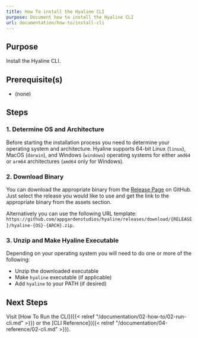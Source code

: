 ```yaml
---
title: How To install the Hyaline CLI
purpose: Document how to install the Hyaline CLI
url: documentation/how-to/install-cli
---
```

## Purpose
Install the Hyaline CLI.

## Prerequisite(s)
* (none)

## Steps

### 1. Determine OS and Architecture
Before starting the installation process you need to determine your operating system and architecture. Hyaline supports 64-bit Linux (`linux`), MacOS (`darwin`), and Windows (`windows`) operating systems for either `amd64` or `arm64` architectures (`amd64` only for Windows).

### 2. Download Binary
You can download the appropriate binary from the [Release Page](https://github.com/appgardenstudios/hyaline/releases) on GitHub. Just select the release you would like to use and get the link to the appropriate binary from the assets section.

Alternatively you can use the following URL template: `https://github.com/appgardenstudios/hyaline/releases/download/{RELEASE}/hyaline-{OS}-{ARCH}.zip`.

### 3. Unzip and Make Hyaline Executable
Depending on your operating system you will need to do one or more of the following:

* Unzip the downloaded executable
* Make `hyaline` executable (if applicable)
* Add `hyaline` to your PATH (if desired)

## Next Steps
Visit [How To Run the CLI]({{< relref "/documentation/02-how-to/02-run-cli.md" >}}) or the [CLI Reference]({{< relref "/documentation/04-reference/02-cli.md" >}}).